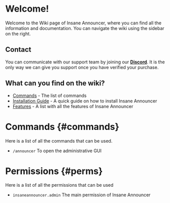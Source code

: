 # Welcome!
Welcome to the Wiki page of Insane Announcer, where you can find all the information and documentation. You can navigate the wiki using the sidebar on the right.
<br>

## Contact
You can communicate with our support team by joining our **[Discord](https://discord.gg/3JuHDm8)**. It is the only way we can give you support once you have verified your purchase.
<br>

## What can you find on the wiki?
- [Commands](./overview#commands) - The list of commands
- [Installation Guide](./installation) - A quick guide on how to install Insane Announcer
- [Features](./features) - A list with all the features of Insane Announcer

# Commands {#commands}
Here is a list of all the commands that can be used.
<br>

* `/announcer`
  To open the administrative GUI

# Permissions {#perms}
Here is a list of all the permissions that can be used
<br>

* `insaneannouncer.admin`
  The main permission of Insane Announcer
